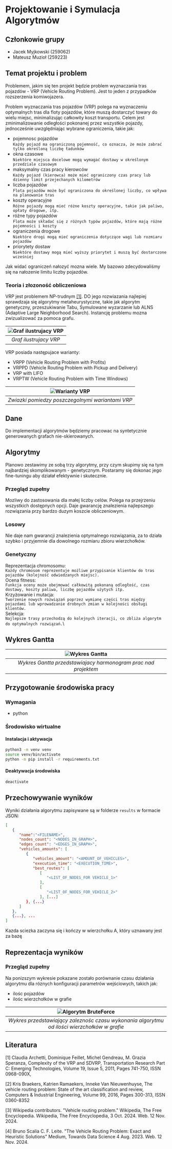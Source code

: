 # Projektowanie i Symulacja Algorytmów

## Członkowie grupy

- Jacek Myjkowski (259062)
- Mateusz Muzioł (259223)

## Temat projektu i problem

Problemem, jakim się ten projekt będzie problem wyznaczania tras pojazdów - VRP (Vehicle Routing Problem).
Jest to jeden z przypadków rozszerzenia komiwojazera.

Problem wyznaczania tras pojazdów (VRP) polega na wyznaczeniu optymalnych tras dla floty pojazdów, które muszą dostarczyć towary do wielu miejsc, minimalizując całkowity koszt transportu. Celem jest zminimalizowanie odległości pokonanej przez wszystkie pojazdy, jednocześnie uwzględniając wybrane ograniczenia, takie jak:

- pojemnosc pojazdów \
   `Każdy pojazd ma ograniczoną pojemność, co oznacza, że może zabrać tylko określoną liczbę ładunków`
- okna czasowe \
   `Niektóre miejsca docelowe mogą wymagać dostawy w określonym przedziale czasowym`
- maksymalny czas pracy kierowców \
   `Każdy pojazd (kierowca) może mieć ograniczony czas pracy lub dzienny limit przejechanych kilometrów`
- liczba pojazdów \
   `Flota pojazdów może być ograniczona do określonej liczby, co wpływa na planowanie tras`
- koszty operacyjne \
   `Różne pojazdy mogą mieć różne koszty operacyjne, takie jak paliwo, opłaty drogowe, itp.`
- różne typy pojazdów \
   `Flota może składać się z różnych typów pojazdów, które mają różne pojemności i koszty`
- ograniczenia drogowe \
   `Niektóre drogi mogą mieć ograniczenia dotyczące wagi lub rozmiaru pojazdów`
- priorytety dostaw \
   `Niektóre dostawy mogą mieć wyższy priorytet i muszą być dostarczone wcześniej`

Jak widać ograniczeń nałozyć mozna wiele. My bazowo zdecydowaliśmy się na nałozenie limitu liczby pojazdów.

### Teoria i złozoność obliczeniowa

VRP jest problemem NP-trudnym [[1]](#1). DO jego rozwiazania najlepiej sprawdzaja się algorytmy metaheurystyczne, takie jak algorytm genetyczny, przeszukiwanie Tabu, Symulowane wyzarzanie lub ALNS (Adaptive Large Neighborhood Search). Instancję problemu mozna zwizualizować za pomoca grafu.

| ![Graf ilustrujacy VRP](images/vrp-instance.png) |
| :----------------------------------------------: |
|              _Graf ilustrujacy VRP_              |

VRP posiada następujace warianty:

- VRPP (Vehicle Routing Problem with Profits)
- VRPPD (Vehicle Routing Problem with Pickup and Delivery)
- VRP with LIFO
- VRPTW (Vehicle Routing Problem with Time Windows)

|   ![Warianty VRP](images/vrp-variants-map.jpg)   |
| :----------------------------------------------: |
| _Zwiazki pomiedzy poszczegolnymi wariantami VRP_ |

## Dane

Do implementacji algorytmów będziemy pracowac na syntetycznie generowanych grafach nie-skierowanych.

## Algorytmy

Planowo zestawimy ze sobą trzy algorytmy, przy czym skupimy się na tym najbardziej skomplikowanym - genetycznym. Postaramy się dokonac jego fine-tuningu aby działał efektywnie i skutecznie.

### Przegląd zupełny

Mozliwy do zastosowania dla małej liczby celów. Polega na przejrzeniu wszystkich dostępnych opcji. Daje gwarancję znalezienia najlepszego rozwiązania przy bardzo duzym koszcie obliczeniowym.

### Losowy

Nie daje nam gwarancji znalezienia optymalnego rozwiązania, za to działa szybko i przyjemnie dla dowolnego rozmiaru zbioru wierzchołków.

### Genetyczny

Reprezentacja chromosomu: \
`Każdy chromosom reprezentuje możliwe przypisanie klientów do tras pojazdów (kolejność odwiedzanych miejsc).` \
Ocena fitness: \
`Funkcja oceny może obejmować całkowitą pokonaną odległość, czas dostawy, koszty paliwa, liczbę pojazdów użytych itp.`\
Krzyżowanie i mutacja: \
`Tworzenie nowych rozwiązań poprzez wymianę części tras między pojazdami lub wprowadzanie drobnych zmian w kolejności obsługi klientów.` \
Selekcja: \
`Najlepsze trasy przechodzą do kolejnych iteracji, co zbliża algorytm do optymalnych rozwiązań.`\

## Wykres Gantta

|             ![Wykres Gantta](images/PSA-Gantt.png)             |
| :------------------------------------------------------------: |
| _Wykres Gantta przedstawiajacy harmonogram prac nad projektem_ |

## Przygotowanie środowiska pracy

### Wymagania

- python

### Środowisko wirtualne

#### Instalacja i aktywacja

```bash
python3 -m venv venv
source venv/bin/activate
python -m pip install -r requirements.txt
```

#### Deaktywacja środowiska

```bash
deactivate
```

## Przechowywanie wyników
Wyniki działania algorytmu zapisywane są w folderze `results` w formacie JSON:
```json
[
   {
      "name":"<FILENAME>",
      "nodes_count": "<NODES_IN_GRAPH>",
      "edges_count": "<EDGES_IN_GRAPH>",
      "vehicles_amounts": [
         {
            "vehicles_amount": "<AMOUNT_OF_VEHICLES>",
            "execution_time": "<EXECUTION_TIME>",
            "best_routes": [
               [
                  "<LIST_OF_NODES_FOR VEHICLE_1>"
               ],
               [
                  "<LIST_OF_NODES_FOR_VEHICLE_2>"
               ], [...]
         }, {...}
      ]
   },
   {...}, ...
]
```
Kazda sciezka zaczyna się i kończy w wierzchołku A, który uznawany jest za bazę

## Reprezentacja wyników
### Przegląd zupełny
Na ponizszym wykresie pokazane zostało porównanie czasu działania algorytmu dla róznych konfiguracji parametrów wejściowych, takich jak:
- ilośc pojazdów
- ilośc wierzchołków w grafie

|             ![Algorytm BruteForce](images/plots/5-1000_1_BF.png)             |
| :------------------------------------------------------------: |
| _Wykres przedstawiający zaleznośc czasu wykonania algorytmu od ilości wierzchołków w grafie_ |

## Literatura

<a id="1">[1]</a>
Claudia Archetti, Dominique Feillet, Michel Gendreau, M. Grazia Speranza,
Complexity of the VRP and SDVRP,
Transportation Research Part C: Emerging Technologies,
Volume 19, Issue 5,
2011,
Pages 741-750,
ISSN 0968-090X,

<a id="2">[2]</a>
Kris Braekers, Katrien Ramaekers, Inneke Van Nieuwenhuyse,
The vehicle routing problem: State of the art classification and review,
Computers & Industrial Engineering,
Volume 99,
2016,
Pages 300-313,
ISSN 0360-8352

<a id="3">[3]</a>
Wikipedia contributors.
"Vehicle routing problem."
Wikipedia, The Free Encyclopedia. Wikipedia, The Free Encyclopedia,
3 Oct. 2024.
Web. 12 Nov. 2024.

<a id="4">[4]</a>
Bruno Scalia C. F. Leite.
"The Vehicle Routing Problem: Exact and Heuristic Solutions"
Medium, Towards Data Science
4 Aug. 2023.
Web. 12 Nov. 2024.

